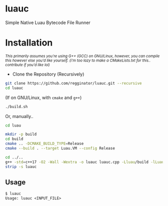 # luauc

Simple Native Luau Bytecode File Runner

# Installation

<sup><i>This primarily assumes you're using G++ (GCC) on GNU/Linux, however, you can compile this however else you'd like yourself. (i'm too lazy to make a CMakeLists.txt for this.. contribute if you'd like lol)</i></sup>

* Clone the Repository (Recursively)

```sh
git clone https://github.com/regginator/luauc.git --recursive
cd luauc
```

(If on GNU/Linux, with `cmake` and `g++`)

```sh
./build.sh
```

Or, manually..

```sh
cd luau

mkdir -p build
cd build
cmake .. -DCMAKE_BUILD_TYPE=Release
cmake --build . --target Luau.VM --config Release

cd ../..
g++ -std=c++17 -O2 -Wall -Wextra -o luauc luauc.cpp -Lluau/build -lLuau.VM
strip -s luauc
```

## Usage

```txt
$ luauc
Usage: luauc <INPUT_FILE>
```
